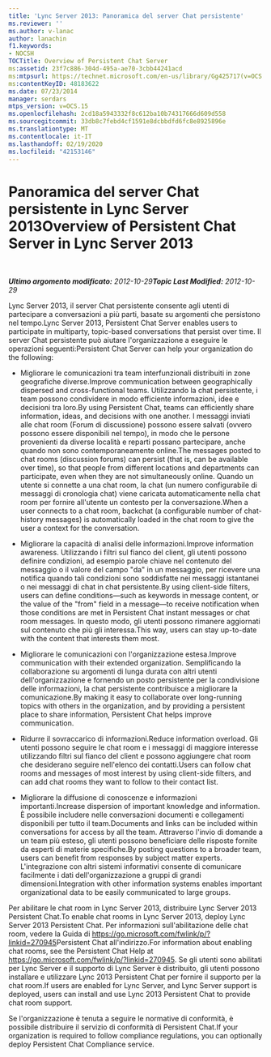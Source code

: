 ```yaml
---
title: 'Lync Server 2013: Panoramica del server Chat persistente'
ms.reviewer: ''
ms.author: v-lanac
author: lanachin
f1.keywords:
- NOCSH
TOCTitle: Overview of Persistent Chat Server
ms:assetid: 23f7c886-304d-495a-ae70-3cbb44241acd
ms:mtpsurl: https://technet.microsoft.com/en-us/library/Gg425717(v=OCS.15)
ms:contentKeyID: 48183622
ms.date: 07/23/2014
manager: serdars
mtps_version: v=OCS.15
ms.openlocfilehash: 2cd18a5943332f8c612ba10b74317666d609d558
ms.sourcegitcommit: 33db8c7febd4cf1591e8dcbbdfd6fc8e8925896e
ms.translationtype: MT
ms.contentlocale: it-IT
ms.lasthandoff: 02/19/2020
ms.locfileid: "42153146"
---
```

<div data-xmlns="http://www.w3.org/1999/xhtml">

<div class="topic" data-xmlns="http://www.w3.org/1999/xhtml" data-msxsl="urn:schemas-microsoft-com:xslt" data-cs="http://msdn.microsoft.com/">

<div data-asp="https://msdn2.microsoft.com/asp">

# <a name="overview-of-persistent-chat-server-in-lync-server-2013"></a><span data-ttu-id="46f06-102">Panoramica del server Chat persistente in Lync Server 2013</span><span class="sxs-lookup"><span data-stu-id="46f06-102">Overview of Persistent Chat Server in Lync Server 2013</span></span>

</div>

<div id="mainSection">

<div id="mainBody">

<span> </span>

<span data-ttu-id="46f06-103">_**Ultimo argomento modificato:** 2012-10-29_</span><span class="sxs-lookup"><span data-stu-id="46f06-103">_**Topic Last Modified:** 2012-10-29_</span></span>

<span data-ttu-id="46f06-104">Lync Server 2013, il server Chat persistente consente agli utenti di partecipare a conversazioni a più parti, basate su argomenti che persistono nel tempo.</span><span class="sxs-lookup"><span data-stu-id="46f06-104">Lync Server 2013, Persistent Chat Server enables users to participate in multiparty, topic-based conversations that persist over time.</span></span> <span data-ttu-id="46f06-105">Il server Chat persistente può aiutare l'organizzazione a eseguire le operazioni seguenti:</span><span class="sxs-lookup"><span data-stu-id="46f06-105">Persistent Chat Server can help your organization do the following:</span></span>

  - <span data-ttu-id="46f06-106">Migliorare le comunicazioni tra team interfunzionali distribuiti in zone geografiche diverse.</span><span class="sxs-lookup"><span data-stu-id="46f06-106">Improve communication between geographically dispersed and cross-functional teams.</span></span> <span data-ttu-id="46f06-107">Utilizzando la chat persistente, i team possono condividere in modo efficiente informazioni, idee e decisioni tra loro.</span><span class="sxs-lookup"><span data-stu-id="46f06-107">By using Persistent Chat, teams can efficiently share information, ideas, and decisions with one another.</span></span> <span data-ttu-id="46f06-108">I messaggi inviati alle chat room (Forum di discussione) possono essere salvati (ovvero possono essere disponibili nel tempo), in modo che le persone provenienti da diverse località e reparti possano partecipare, anche quando non sono contemporaneamente online.</span><span class="sxs-lookup"><span data-stu-id="46f06-108">The messages posted to chat rooms (discussion forums) can persist (that is, can be available over time), so that people from different locations and departments can participate, even when they are not simultaneously online.</span></span> <span data-ttu-id="46f06-109">Quando un utente si connette a una chat room, la chat (un numero configurabile di messaggi di cronologia chat) viene caricata automaticamente nella chat room per fornire all'utente un contesto per la conversazione.</span><span class="sxs-lookup"><span data-stu-id="46f06-109">When a user connects to a chat room, backchat (a configurable number of chat-history messages) is automatically loaded in the chat room to give the user a context for the conversation.</span></span>

  - <span data-ttu-id="46f06-110">Migliorare la capacità di analisi delle informazioni.</span><span class="sxs-lookup"><span data-stu-id="46f06-110">Improve information awareness.</span></span> <span data-ttu-id="46f06-111">Utilizzando i filtri sul fianco del client, gli utenti possono definire condizioni, ad esempio parole chiave nel contenuto del messaggio o il valore del campo "da" in un messaggio, per ricevere una notifica quando tali condizioni sono soddisfatte nei messaggi istantanei o nei messaggi di chat in chat persistente.</span><span class="sxs-lookup"><span data-stu-id="46f06-111">By using client-side filters, users can define conditions—such as keywords in message content, or the value of the "from" field in a message—to receive notification when those conditions are met in Persistent Chat instant messages or chat room messages.</span></span> <span data-ttu-id="46f06-112">In questo modo, gli utenti possono rimanere aggiornati sul contenuto che più gli interessa.</span><span class="sxs-lookup"><span data-stu-id="46f06-112">This way, users can stay up-to-date with the content that interests them most.</span></span>

  - <span data-ttu-id="46f06-113">Migliorare le comunicazioni con l'organizzazione estesa.</span><span class="sxs-lookup"><span data-stu-id="46f06-113">Improve communication with their extended organization.</span></span> <span data-ttu-id="46f06-114">Semplificando la collaborazione su argomenti di lunga durata con altri utenti dell'organizzazione e fornendo un posto persistente per la condivisione delle informazioni, la chat persistente contribuisce a migliorare la comunicazione.</span><span class="sxs-lookup"><span data-stu-id="46f06-114">By making it easy to collaborate over long-running topics with others in the organization, and by providing a persistent place to share information, Persistent Chat helps improve communication.</span></span>

  - <span data-ttu-id="46f06-115">Ridurre il sovraccarico di informazioni.</span><span class="sxs-lookup"><span data-stu-id="46f06-115">Reduce information overload.</span></span> <span data-ttu-id="46f06-116">Gli utenti possono seguire le chat room e i messaggi di maggiore interesse utilizzando filtri sul fianco del client e possono aggiungere chat room che desiderano seguire nell'elenco dei contatti.</span><span class="sxs-lookup"><span data-stu-id="46f06-116">Users can follow chat rooms and messages of most interest by using client-side filters, and can add chat rooms they want to follow to their contact list.</span></span>

  - <span data-ttu-id="46f06-117">Migliorare la diffusione di conoscenze e informazioni importanti.</span><span class="sxs-lookup"><span data-stu-id="46f06-117">Increase dispersion of important knowledge and information.</span></span> <span data-ttu-id="46f06-118">È possibile includere nelle conversazioni documenti e collegamenti disponibili per tutto il team.</span><span class="sxs-lookup"><span data-stu-id="46f06-118">Documents and links can be included within conversations for access by all the team.</span></span> <span data-ttu-id="46f06-119">Attraverso l'invio di domande a un team più esteso, gli utenti possono beneficiare delle risposte fornite da esperti di materie specifiche.</span><span class="sxs-lookup"><span data-stu-id="46f06-119">By posting questions to a broader team, users can benefit from responses by subject matter experts.</span></span> <span data-ttu-id="46f06-120">L'integrazione con altri sistemi informativi consente di comunicare facilmente i dati dell'organizzazione a gruppi di grandi dimensioni.</span><span class="sxs-lookup"><span data-stu-id="46f06-120">Integration with other information systems enables important organizational data to be easily communicated to large groups.</span></span>

<span data-ttu-id="46f06-121">Per abilitare le chat room in Lync Server 2013, distribuire Lync Server 2013 Persistent Chat.</span><span class="sxs-lookup"><span data-stu-id="46f06-121">To enable chat rooms in Lync Server 2013, deploy Lync Server 2013 Persistent Chat.</span></span> <span data-ttu-id="46f06-122">Per informazioni sull'abilitazione delle chat room, vedere la Guida di <https://go.microsoft.com/fwlink/p/?linkid=270945>Persistent Chat all'indirizzo.</span><span class="sxs-lookup"><span data-stu-id="46f06-122">For information about enabling chat rooms, see the Persistent Chat Help at <https://go.microsoft.com/fwlink/p/?linkid=270945>.</span></span> <span data-ttu-id="46f06-123">Se gli utenti sono abilitati per Lync Server e il supporto di Lync Server è distribuito, gli utenti possono installare e utilizzare Lync 2013 Persistent Chat per fornire il supporto per la chat room.</span><span class="sxs-lookup"><span data-stu-id="46f06-123">If users are enabled for Lync Server, and Lync Server support is deployed, users can install and use Lync 2013 Persistent Chat to provide chat room support.</span></span>

<span data-ttu-id="46f06-124">Se l'organizzazione è tenuta a seguire le normative di conformità, è possibile distribuire il servizio di conformità di Persistent Chat.</span><span class="sxs-lookup"><span data-stu-id="46f06-124">If your organization is required to follow compliance regulations, you can optionally deploy Persistent Chat Compliance service.</span></span>

</div>

<span> </span>

</div>

</div>

</div>

